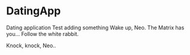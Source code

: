 # DatingApp

Dating application
Test adding something
Wake up, Neo.
The Matrix has you...
Follow the white rabbit.

Knock, knock, Neo..
